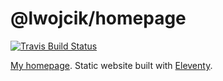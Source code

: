 # @lwojcik/homepage
[![Travis Build Status](https://travis-ci.org/lwojcik/homepage.svg?branch=master)](https://travis-ci.org/lwojcik/homepage)

[My homepage](https://www.lukaszwojcik.net). Static website built with [Eleventy](https://www.11ty.dev/).

